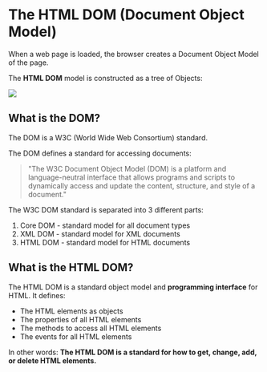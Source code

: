 # The HTML DOM (Document Object Model)

When a web page is loaded, the browser creates a Document Object Model of the page.

The **HTML DOM** model is constructed as a tree of Objects:

![](https://www.w3schools.com/js/pic_htmltree.gif)
## What is the DOM?

The DOM is a W3C (World Wide Web Consortium) standard.

The DOM defines a standard for accessing documents:

 > "The W3C Document Object Model (DOM) is a platform and language-neutral interface that allows programs and scripts to dynamically access and update the content, structure, and style of a document."

The W3C DOM standard is separated into 3 different parts:

  1. Core DOM - standard model for all document types
  2. XML DOM - standard model for XML documents
  3. HTML DOM - standard model for HTML documents
  
## What is the HTML DOM?
The HTML DOM is a standard object model and **programming interface** for HTML. It defines:

  - The HTML elements as objects
  - The properties of all HTML elements
  - The methods to access all HTML elements
  - The events for all HTML elements

In other words: **The HTML DOM is a standard for how to get, change, add, or delete HTML elements.**


